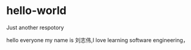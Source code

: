 # hello-world
Just another respotory

hello everyone
my name is 刘志伟,I love learning software engineering，
